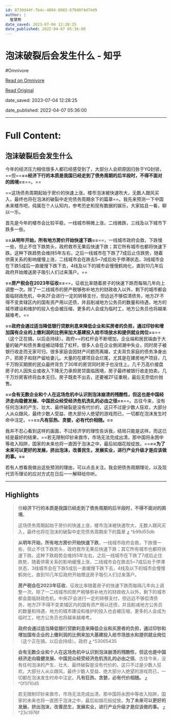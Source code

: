 ```yaml
---
id: 8730d44f-7b4c-4804-8902-67940f4d74d9
author: |
  智慧熊​
date_saved: 2023-07-04 12:28:25
date_published: 2022-04-07 05:36:00
---
```


# 泡沫破裂后会发生什么 - 知乎
#Omnivore

[Read on Omnivore](https://omnivore.app/me/https-zhuanlan-zhihu-com-p-494619569-18921b8b47a)

[Read Original](https://zhuanlan.zhihu.com/p/494619569)

date_saved: 2023-07-04 12:28:25

date_published: 2022-04-07 05:36:00

--- 

# Full Content: 

## 泡沫破裂后会发生什么

今年的经济压力相信很多人都已经感受到了，大部分人会把原因归咎于YQ封锁，==但==**==经济下行的本质是我国已经走到了债务周期的后半段时，不得不面对的困境==**==。==

==这场债务周期起始于房价的快速上涨，楼市泡沫被快速吹大，无数人跟风买入，最终也将在泡沫的破裂中走完债务周期余下的篇章==。我先来预测一下中国未来楼市吧，纯属在个人认知内，参考历史和现有数据的娱乐，大家姑且一看，聊以一乐。

首先是今年的楼市会比较平稳，一线城市稍微上涨，二线微跌，三线及以下城市下跌多一些。

**==从明年开始，所有地方房价开始快速下跌==**==，一线城市政府会救，下跌慢一些，但止不住下跌势头，政府救市无果后快速下跌；其它所有城市也都将快速下跌。这种下跌趋势会维持5年左右，之后一线城市在下跌了7成后止住跌势，随着供需关系的影响缓慢上涨，二线城市会在跌去5~7成后处于停滞状态，3线城市会在下跌5成后一直缓慢下跌下去，4线及以下的城市会慢慢鹤岗化，直到10几年后政府开始赠送房子吸引人们过来落户。==

**==房产税会在2023年征收==**==，征收比率随着房子的快速下跌而每隔几年向上调整一次。除了一二线城市的房产税够弥补地方的财政收入以外，剩下的城市都会面临财政危机，中央ZF会进行一定的转移支付，但远远不够偿清债务，地方ZF不得不变卖辖区内的国有资产用以还债，并且削减地方公务员的数量和待遇，地方的城市建设和维护的投入也会被压缩，更多的人会成为临时工，地方公务员也将越来越难考。==

**==政府会通过适当降低银行贷款利息来降低企业和买房者的负担，通过印钞和增加国有企业的上缴利润的比例来加大基建投入给市场放水和提供就业岗位==**==（这个正在搞，以后会持续）。政府==的杠杆会不断增加，企业端和居民端由于大量的破产和债务重组被动降低了杠杆。很多人会在企业倒闭潮中失业，同时房子被银行收走而无家可归，很多家庭会因财产问题而离婚，丈夫背负家庭的债务净身出户，把房子和财产留给妻儿。大量的在建项目会烂尾，尤其是在建房地产项目，几千万购买期房的民众最终背负了30年的房贷同时房子也没住上。几千万高价接盘房子的人因失业或收入下降无力承担房贷面临困境，房子最终被银行收走拍卖。几千万炒房客终将血本无归，房子既卖不出去，还要被ZF征重税，最后无奈低价抛售。

**==会有无数企业和个人在这场危机中认识到泡沫崩溃的残酷性，但这也是中国经济走向稳健发展、中国民众经受经济危机洗礼的必由之径==**==。古往今来，没有任何泡沫的产生、壮大、最终破裂是没有代价的，这只不过是少数人狂欢，大部分人从众跟风，最终少数人受益、绝大部分人绝望的游戏而已，一切都在泡沫发生时命中注定。==**==凡有狂热、贪婪，必有代价相随。==**

我并不忍心看到这样的画面，不过经济学的理性告诉我，结局只能是这样。而这已经是最好的结果，==若无限制印钞来救市，市场无法完成出清，那中国将永困中等收入陷阱，国家的未来也将一直困于泡沫之中，最后如烟花般绽放。==**==为了未来可以更好的发展，挤出泡沫，改善民生，发展实业，进行产业升级才是应该做的事。==**

若有人想看我做出这些预测的理由，可以点击关注。我会把债务周期理论，以及现代货币理论的应对方式在日后一一解释给你听。

---

## Highlights

> 但**经济下行的本质是我国已经走到了债务周期的后半段时，不得不面对的困境**。
> 
> 这场债务周期起始于房价的快速上涨，楼市泡沫被快速吹大，无数人跟风买入，最终也将在泡沫的破裂中走完债务周期余下的篇章 [⤴️](https://omnivore.app/me/https-zhuanlan-zhihu-com-p-494619569-18921b8b47a#b99d55db-e442-475c-9a8c-9f1b051f2a73)  ^b99d55db

> **从明年开始，所有地方房价开始快速下跌**，一线城市政府会救，下跌慢一些，但止不住下跌势头，政府救市无果后快速下跌；其它所有城市也都将快速下跌。这种下跌趋势会维持5年左右，之后一线城市在下跌了7成后止住跌势，随着供需关系的影响缓慢上涨，二线城市会在跌去5\~7成后处于停滞状态，3线城市会在下跌5成后一直缓慢下跌下去，4线及以下的城市会慢慢鹤岗化，直到10几年后政府开始赠送房子吸引人们过来落户。
> 
> **房产税会在2023年征收**，征收比率随着房子的快速下跌而每隔几年向上调整一次。除了一二线城市的房产税够弥补地方的财政收入以外，剩下的城市都会面临财政危机，中央ZF会进行一定的转移支付，但远远不够偿清债务，地方ZF不得不变卖辖区内的国有资产用以还债，并且削减地方公务员的数量和待遇，地方的城市建设和维护的投入也会被压缩，更多的人会成为临时工，地方公务员也将越来越难考。
> 
> **政府会通过适当降低银行贷款利息来降低企业和买房者的负担，通过印钞和增加国有企业的上缴利润的比例来加大基建投入给市场放水和提供就业岗位**（这个正在搞，以后会持续）。政府 [⤴️](https://omnivore.app/me/https-zhuanlan-zhihu-com-p-494619569-18921b8b47a#53065435-a8fc-447f-9859-729e59ffbbba)  ^53065435

> **会有无数企业和个人在这场危机中认识到泡沫崩溃的残酷性，但这也是中国经济走向稳健发展、中国民众经受经济危机洗礼的必由之径**。古往今来，没有任何泡沫的产生、壮大、最终破裂是没有代价的，这只不过是少数人狂欢，大部分人从众跟风，最终少数人受益、绝大部分人绝望的游戏而已，一切都在泡沫发生时命中注定。**凡有狂热、贪婪，必有代价相随。** [⤴️](https://omnivore.app/me/https-zhuanlan-zhihu-com-p-494619569-18921b8b47a#0f5f10d5-4c53-4e66-bc63-4352c3e2d437)  ^0f5f10d5

> 若无限制印钞来救市，市场无法完成出清，那中国将永困中等收入陷阱，国家的未来也将一直困于泡沫之中，最后如烟花般绽放。**为了未来可以更好的发展，挤出泡沫，改善民生，发展实业，进行产业升级才是应该做的事。** [⤴️](https://omnivore.app/me/https-zhuanlan-zhihu-com-p-494619569-18921b8b47a#23c1976f-a6bc-44e7-9eea-237ae00c8628)  ^23c1976f

